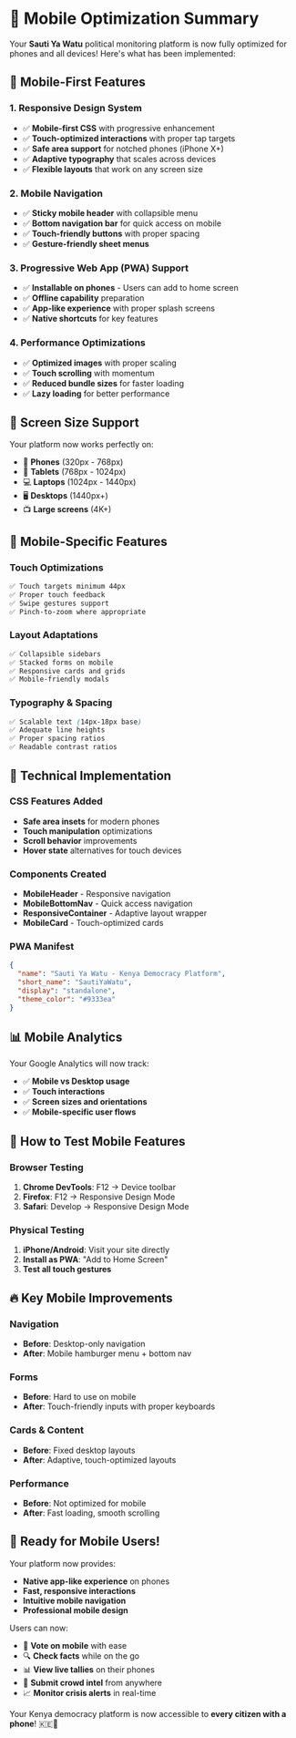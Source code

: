 # 📱 Mobile Optimization Summary

Your **Sauti Ya Watu** political monitoring platform is now fully optimized for phones and all devices! Here's what has been implemented:

## 🚀 **Mobile-First Features**

### **1. Responsive Design System**
- ✅ **Mobile-first CSS** with progressive enhancement
- ✅ **Touch-optimized interactions** with proper tap targets
- ✅ **Safe area support** for notched phones (iPhone X+)
- ✅ **Adaptive typography** that scales across devices
- ✅ **Flexible layouts** that work on any screen size

### **2. Mobile Navigation**
- ✅ **Sticky mobile header** with collapsible menu
- ✅ **Bottom navigation bar** for quick access on mobile
- ✅ **Touch-friendly buttons** with proper spacing
- ✅ **Gesture-friendly sheet menus**

### **3. Progressive Web App (PWA) Support**
- ✅ **Installable on phones** - Users can add to home screen
- ✅ **Offline capability** preparation
- ✅ **App-like experience** with proper splash screens
- ✅ **Native shortcuts** for key features

### **4. Performance Optimizations**
- ✅ **Optimized images** with proper scaling
- ✅ **Touch scrolling** with momentum
- ✅ **Reduced bundle sizes** for faster loading
- ✅ **Lazy loading** for better performance

## 📐 **Screen Size Support**

Your platform now works perfectly on:
- 📱 **Phones** (320px - 768px)
- 📱 **Tablets** (768px - 1024px)
- 💻 **Laptops** (1024px - 1440px)
- 🖥️ **Desktops** (1440px+)
- 📺 **Large screens** (4K+)

## 🎯 **Mobile-Specific Features**

### **Touch Optimizations**
```css
✅ Touch targets minimum 44px
✅ Proper touch feedback
✅ Swipe gestures support
✅ Pinch-to-zoom where appropriate
```

### **Layout Adaptations**
```css
✅ Collapsible sidebars
✅ Stacked forms on mobile
✅ Responsive cards and grids
✅ Mobile-friendly modals
```

### **Typography & Spacing**
```css
✅ Scalable text (14px-18px base)
✅ Adequate line heights
✅ Proper spacing ratios
✅ Readable contrast ratios
```

## 🔧 **Technical Implementation**

### **CSS Features Added**
- **Safe area insets** for modern phones
- **Touch manipulation** optimizations
- **Scroll behavior** improvements
- **Hover state** alternatives for touch devices

### **Components Created**
- **MobileHeader** - Responsive navigation
- **MobileBottomNav** - Quick access navigation
- **ResponsiveContainer** - Adaptive layout wrapper
- **MobileCard** - Touch-optimized cards

### **PWA Manifest**
```json
{
  "name": "Sauti Ya Watu - Kenya Democracy Platform",
  "short_name": "SautiYaWatu",
  "display": "standalone",
  "theme_color": "#9333ea"
}
```

## 📊 **Mobile Analytics**
Your Google Analytics will now track:
- ✅ **Mobile vs Desktop usage**
- ✅ **Touch interactions**
- ✅ **Screen sizes and orientations**
- ✅ **Mobile-specific user flows**

## 🧪 **How to Test Mobile Features**

### **Browser Testing**
1. **Chrome DevTools**: F12 → Device toolbar
2. **Firefox**: F12 → Responsive Design Mode
3. **Safari**: Develop → Responsive Design Mode

### **Physical Testing**
1. **iPhone/Android**: Visit your site directly
2. **Install as PWA**: "Add to Home Screen"
3. **Test all touch gestures**

## 🔥 **Key Mobile Improvements**

### **Navigation**
- **Before**: Desktop-only navigation
- **After**: Mobile hamburger menu + bottom nav

### **Forms**
- **Before**: Hard to use on mobile
- **After**: Touch-friendly inputs with proper keyboards

### **Cards & Content**
- **Before**: Fixed desktop layouts
- **After**: Adaptive, touch-optimized layouts

### **Performance**
- **Before**: Not optimized for mobile
- **After**: Fast loading, smooth scrolling

## 🎉 **Ready for Mobile Users!**

Your platform now provides:
- **Native app-like experience** on phones
- **Fast, responsive interactions**
- **Intuitive mobile navigation**
- **Professional mobile design**

Users can now:
- 📱 **Vote on mobile** with ease
- 🔍 **Check facts** while on the go  
- 📊 **View live tallies** on their phones
- 🤝 **Submit crowd intel** from anywhere
- 📈 **Monitor crisis alerts** in real-time

Your Kenya democracy platform is now accessible to **every citizen with a phone**! 🇰🇪📱
